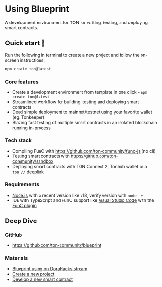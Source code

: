 # Using Blueprint

A development environment for TON for writing, testing, and deploying smart contracts.

## Quick start 🚀

Run the following in terminal to create a new project and follow the on-screen instructions:

```bash
npm create ton@latest
```

### Core features

- Create a development environment from template in one click - `npm create ton@latest`
- Streamlined workflow for building, testing and deploying smart contracts
- Dead simple deployment to mainnet/testnet using your favorite wallet (eg. Tonkeeper)
- Blazing fast testing of multiple smart contracts in an isolated blockchain running in-process

### Tech stack
- Compiling FunC with https://github.com/ton-community/func-js (no cli)
- Testing smart contracts with https://github.com/ton-community/sandbox
- Deploying smart contracts with TON Connect 2, Tonhub wallet or a `ton://` deeplink

### Requirements

- [Node.js](https://nodejs.org/) with a recent version like v18, verify version with `node -v`
- IDE with TypeScript and FunC support like [Visual Studio Code](https://code.visualstudio.com/) with the [FunC plugin](https://marketplace.visualstudio.com/items?itemName=tonwhales.func-vscode)

## Deep Dive

### GitHub

- https://github.com/ton-community/blueprint

### Materials

- [Blueprint using on DoraHacks stream](https://www.youtube.com/watch?v=5ROXVM-Fojo)
- [Create a new project](https://github.com/ton-community/blueprint#create-a-new-project)
- [Develop a new smart contract](https://github.com/ton-community/blueprint#develop-a-new-contract)
